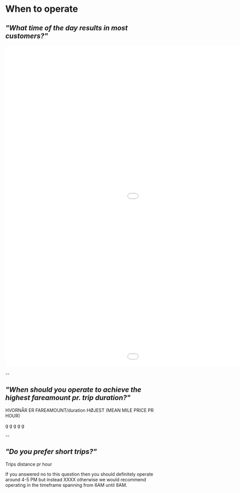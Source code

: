 # When to operate 

## *"What time of the day results in most customers?"*
<iframe src="images/pickups_dropoffs_houroftheweek.html"
          sandbox="allow-same-origin allow-scripts"
          width="1450"
          height="500"
          scrolling="no"
          seamless="seamless"
          frameborder="0"></iframe>
          
          
<iframe src="images/tip_fraction_houroftheweek.html"
          sandbox="allow-same-origin allow-scripts"
          width="1450"
          height="500"
          scrolling="no"
          seamless="seamless"
          frameborder="0"></iframe>


--


## *"When should you operate to achieve the highest fareamount pr. trip duration?"*

HVORNÅR ER FAREAMOUNT/duration HØJEST (MEAN MILE PRICE PR HOUR)


g
g
g
g
g


--



## *"Do you prefer short trips?"*


Trips distance pr hour 

If you answered no to this question then you should definitely operate around 4-5 PM but instead XXXX otherwise we would recommend operating in the timeframe spanning from 6AM until 8AM. 
